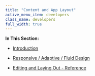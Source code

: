 ```yaml
---
title: "Content and App Layout"
active_menu_item: developers
class_name: developers
full_width: true
---
```



**In This Section:**

 - [Introduction](/developers/user-guide/product-guide/content-and-app-layout/introduction/)

 - [Responsive / Adaptive / Fluid Design](/developers/user-guide/product-guide/content-and-app-layout/responsive-/-adaptive-/-fluid-design/)

 - [Editing and Laying Out - Reference](/developers/user-guide/product-guide/content-and-app-layout/editing-and-laying-out-reference/)

